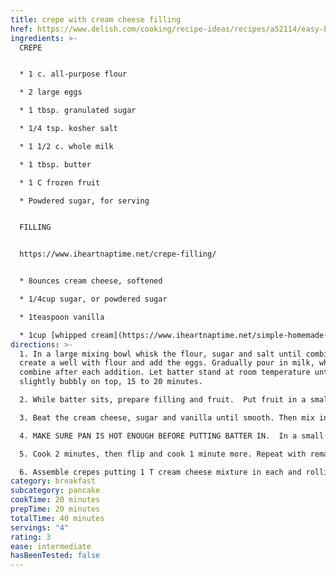 ```yaml
---
title: crepe with cream cheese filling
href: https://www.delish.com/cooking/recipe-ideas/recipes/a52114/easy-basic-crepe-recipe/
ingredients: >-
  CREPE


  * 1 c. all-purpose flour

  * 2 large eggs

  * 1 tbsp. granulated sugar

  * 1/4 tsp. kosher salt

  * 1 1/2 c. whole milk

  * 1 tbsp. butter

  * 1 C frozen fruit

  * Powdered sugar, for serving


  FILLING


  https://www.iheartnaptime.net/crepe-filling/


  * 8ounces cream cheese, softened

  * 1/4cup sugar, or powdered sugar

  * 1teaspoon vanilla

  * 1cup [whipped cream](https://www.iheartnaptime.net/simple-homemade-whipped-cream/)
directions: >-
  1. In a large mixing bowl whisk the flour, sugar and salt until combined. Then
  create a well with flour and add the eggs. Gradually pour in milk, whisking to
  combine after each addition. Let batter stand at room temperature until
  slightly bubbly on top, 15 to 20 minutes.

  2. While batter sits, prepare filling and fruit.  Put fruit in a small pot to boil.

  3. Beat the cream cheese, sugar and vanilla until smooth. Then mix in the pre-made (or store bought) whipped cream. Mix just until smooth.

  4. MAKE SURE PAN IS HOT ENOUGH BEFORE PUTTING BATTER IN.  In a small skillet over medium heat, melt butter. About 1/4 cup at a time, drop batter evenly onto pan, swirling it to evenly coat.

  5. Cook 2 minutes, then flip and cook 1 minute more. Repeat with remaining batter.

  6. Assemble crepes putting 1 T cream cheese mixture in each and rolling.  Top with fruit.  Dust with powdered sugar.
category: breakfast
subcategory: pancake
cookTime: 20 minutes
prepTime: 20 minutes
totalTime: 40 minutes
servings: "4"
rating: 3
ease: intermediate
hasBeenTested: false
---
```

